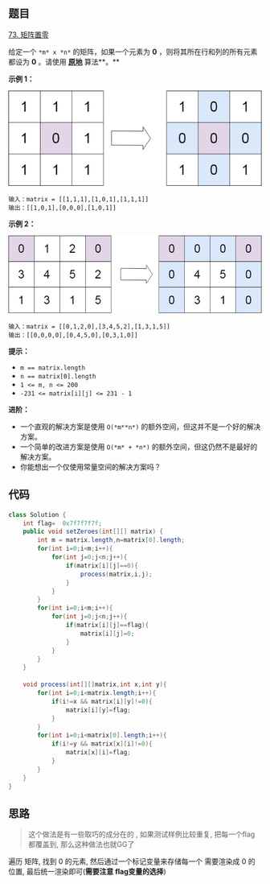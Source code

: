 ## 题目

[73. 矩阵置零](https://leetcode.cn/problems/set-matrix-zeroes/)

给定一个 `*m* x *n*` 的矩阵，如果一个元素为 **0** ，则将其所在行和列的所有元素都设为 **0** 。请使用 **[原地](http://baike.baidu.com/item/原地算法)** 算法**。**



**示例 1：**

![img](assets/mat1.jpg)

```
输入：matrix = [[1,1,1],[1,0,1],[1,1,1]]
输出：[[1,0,1],[0,0,0],[1,0,1]]
```

**示例 2：**

![img](assets/mat2.jpg)

```
输入：matrix = [[0,1,2,0],[3,4,5,2],[1,3,1,5]]
输出：[[0,0,0,0],[0,4,5,0],[0,3,1,0]]
```

 

**提示：**

- `m == matrix.length`
- `n == matrix[0].length`
- `1 <= m, n <= 200`
- `-231 <= matrix[i][j] <= 231 - 1`

 

**进阶：**

- 一个直观的解决方案是使用  `O(*m**n*)` 的额外空间，但这并不是一个好的解决方案。
- 一个简单的改进方案是使用 `O(*m* + *n*)` 的额外空间，但这仍然不是最好的解决方案。
- 你能想出一个仅使用常量空间的解决方案吗？



## 代码

```java
class Solution {
    int flag=  0x7f7f7f7f;
    public void setZeroes(int[][] matrix) {
        int m = matrix.length,n=matrix[0].length;
        for(int i=0;i<m;i++){
            for(int j=0;j<n;j++){
                if(matrix[i][j]==0){
                    process(matrix,i,j);
                }
            }
        }
        for(int i=0;i<m;i++){
            for(int j=0;j<n;j++){
                if(matrix[i][j]==flag){
                    matrix[i][j]=0;
                }
            }
        }
    }

    void process(int[][]matrix,int x,int y){
        for(int i=0;i<matrix.length;i++){
            if(i!=x && matrix[i][y]!=0){
                matrix[i][y]=flag;
            }
        }
        for(int i=0;i<matrix[0].length;i++){
            if(i!=y && matrix[x][i]!=0){
                matrix[x][i]=flag;
            }
        }
    }
}
```

## 思路

> 这个做法是有一些取巧的成分在的 ,  如果测试样例比较重复, 把每一个flag都覆盖到, 那么这种做法也就GG了

遍历 矩阵, 找到 0 的元素, 然后通过一个标记变量来存储每一个 需要渲染成 0 的位置, 最后统一渲染即可(**需要注意 flag变量的选择**)